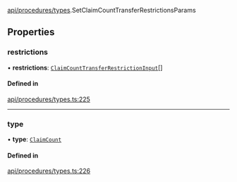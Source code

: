 [api/procedures/types](../../../../Modules/API/Procedures/Types.md).SetClaimCountTransferRestrictionsParams

## Properties

### restrictions

• **restrictions**: [`ClaimCountTransferRestrictionInput`](ClaimCountTransferRestrictionInput.md)[]

#### Defined in

[api/procedures/types.ts:225](https://github.com/PolymeshAssociation/polymesh-sdk/blob/15be87e8/src/api/procedures/types.ts#L225)

___

### type

• **type**: [`ClaimCount`](../../../../Enums/API/Procedures/Types/TransferRestrictionType.md#claimcount)

#### Defined in

[api/procedures/types.ts:226](https://github.com/PolymeshAssociation/polymesh-sdk/blob/15be87e8/src/api/procedures/types.ts#L226)

